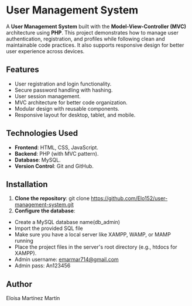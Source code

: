 # User Management System

A **User Management System** built with the **Model-View-Controller (MVC)** architecture using **PHP**. This project demonstrates how to manage user authentication, registration, and profiles while following clean and maintainable code practices. It also supports responsive design for better user experience across devices.

## Features

- User registration and login functionality.
- Secure password handling with hashing.
- User session management.
- MVC architecture for better code organization.
- Modular design with reusable components.
- Responsive layout for desktop, tablet, and mobile.

## Technologies Used

- **Frontend**: HTML, CSS, JavaScript.
- **Backend**: PHP (with MVC pattern).
- **Database**: MySQL.
- **Version Control**: Git and GitHub.

## Installation

1. **Clone the repository**:
git clone https://github.com/Elo152/user-management-system.git
2. **Configure the database**:
- Create a MySQL database name(db_admin)
- Import the provided SQL file
- Make sure you have a local server like XAMPP, WAMP, or MAMP running
- Place the project files in the server's root directory (e.g., htdocs for XAMPP).
- Admin username: emarmar714@gmail.com
- Admin pass: An123456

## Author
Eloísa Martínez Martín
   


